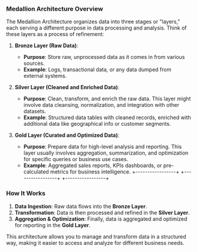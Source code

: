 ### **Medallion Architecture Overview**

The Medallion Architecture organizes data into three stages or "layers," each serving a different purpose in data processing and analysis. Think of these layers as a process of refinement:

1. **Bronze Layer (Raw Data)**:
   - **Purpose**: Store raw, unprocessed data as it comes in from various sources.
   - **Example**: Logs, transactional data, or any data dumped from external systems.

2. **Silver Layer (Cleaned and Enriched Data)**:
   - **Purpose**: Clean, transform, and enrich the raw data. This layer might involve data cleansing, normalization, and integration with other datasets.
   - **Example**: Structured data tables with cleaned records, enriched with additional data like geographical info or customer segments.

3. **Gold Layer (Curated and Optimized Data)**:
   - **Purpose**: Prepare data for high-level analysis and reporting. This layer usually involves aggregation, summarization, and optimization for specific queries or business use cases.
   - **Example**: Aggregated sales reports, KPIs dashboards, or pre-calculated metrics for business intelligence.
+-----------------+        +-----------------+        +-----------------+

### **How It Works**

1. **Data Ingestion**: Raw data flows into the **Bronze Layer**.
2. **Transformation**: Data is then processed and refined in the **Silver Layer**.
3. **Aggregation & Optimization**: Finally, data is aggregated and optimized for reporting in the **Gold Layer**.

This architecture allows you to manage and transform data in a structured way, making it easier to access and analyze for different business needs.
